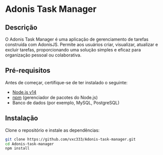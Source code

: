 # Adonis Task Manager

## Descrição

O Adonis Task Manager é uma aplicação de gerenciamento de tarefas construída com AdonisJS. Permite aos usuários criar, visualizar, atualizar e excluir tarefas, proporcionando uma solução simples e eficaz para organização pessoal ou colaborativa.

## Pré-requisitos

Antes de começar, certifique-se de ter instalado o seguinte:

- [Node.js v14](https://nodejs.org/)
- [npm](https://www.npmjs.com/) (gerenciador de pacotes do Node.js)
- Banco de dados (por exemplo, MySQL, PostgreSQL)

## Instalação

Clone o repositório e instale as dependências:

```bash
git clone https://github.com/vxc333/Adonis-task-manager.git
cd Adonis-task-manager
npm install
